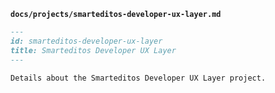
**`docs/projects/smarteditos-developer-ux-layer.md`**
```markdown
---
id: smarteditos-developer-ux-layer
title: Smarteditos Developer UX Layer
---

Details about the Smarteditos Developer UX Layer project.
